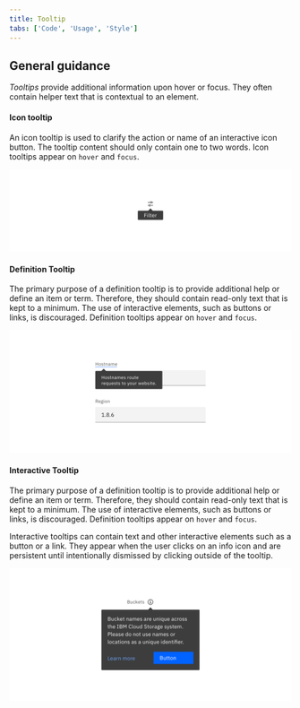 ```yaml
---
title: Tooltip
tabs: ['Code', 'Usage', 'Style']
---
```


## General guidance

_Tooltips_ provide additional information upon hover or focus. They often contain helper text that is contextual to an element.

#### Icon tooltip

An icon tooltip is used to clarify the action or name of an interactive icon button. The tooltip content should only contain one to two words. Icon tooltips appear on `hover` and `focus`.

<image-component cols="8"  caption="Icon tooltip used to clarify the action or name of an interactive icon button.">

![Example image of an icon tooltip.](images/tooltip-usage-1.png)

</image-component>

#### Definition Tooltip

The primary purpose of a definition tooltip is to provide additional help or define an item or term. Therefore, they should contain read-only text that is kept to a minimum. The use of interactive elements, such as buttons or links, is discouraged. Definition tooltips appear on `hover` and `focus`.

<image-component cols="8"  caption="Definition tooltip used to define a Form label.">

![Example image of a definition tooltip.](images/tooltip-usage-2.png)

</image-component>

#### Interactive Tooltip

The primary purpose of a definition tooltip is to provide additional help or define an item or term. Therefore, they should contain read-only text that is kept to a minimum. The use of interactive elements, such as buttons or links, is discouraged. Definition tooltips appear on `hover` and `focus`.

Interactive tooltips can contain text and other interactive elements such as a button or a link. They appear when the user clicks on an info icon and are persistent until intentionally dismissed by clicking outside of the tooltip.

<image-component cols="8"  caption="Example of an interactive tooltip.">

![Example image of an interactive tooltip.](images/tooltip-usage-3.png)

</image-component>
